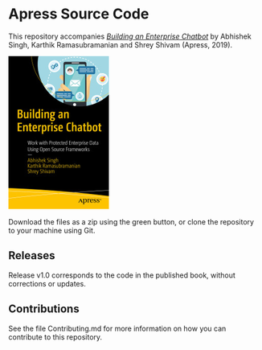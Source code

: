 # Apress Source Code

This repository accompanies [*Building an Enterprise Chatbot*](https://www.apress.com/9781484250334) by Abhishek Singh, Karthik Ramasubramanian and Shrey Shivam (Apress, 2019).

[comment]: #cover
![Cover image](9781484250334.jpg)

Download the files as a zip using the green button, or clone the repository to your machine using Git.

## Releases

Release v1.0 corresponds to the code in the published book, without corrections or updates.

## Contributions

See the file Contributing.md for more information on how you can contribute to this repository.